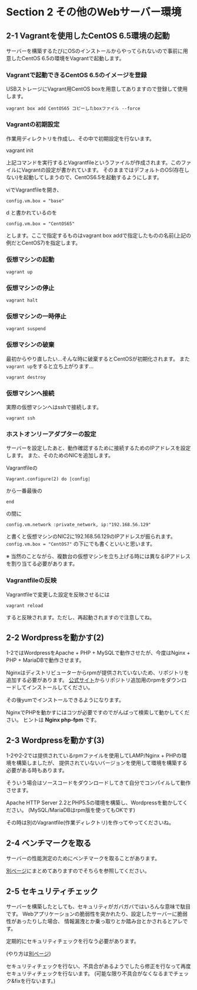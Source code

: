 # Section 2 その他のWebサーバー環境

## 2-1 Vagrantを使用したCentOS 6.5環境の起動

サーバーを構築するたびにOSのインストールからやってられないので事前に用意したCentOS 6.5の環境をVagrantで起動します。

### Vagrantで起動できるCentOS 6.5のイメージを登録

USBストレージにVagrant用CentOS boxを用意してありますので登録して使用します。

    vagrant box add CentOS65 コピーしたboxファイル --force

### Vagrantの初期設定

作業用ディレクトリを作成し、その中で初期設定を行ないます。

   vagrant init

上記コマンドを実行するとVagrantfileというファイルが作成されます。このファイルにVagrantの設定が書かれています。
そのままではデフォルトのOS(存在しない)を起動してしまうので、CentOS6.5を起動するようにします。

viでVagrantfileを開き、

    config.vm.box = "base"
d
と書かれているのを

    config.vm.box = "CentOS65"

とします。ここで指定するものはvagrant box addで指定したものの名前(上記の例だとCentOS7)を指定します。

### 仮想マシンの起動

    vagrant up

### 仮想マシンの停止

    vagrant halt

### 仮想マシンの一時停止

    vagrant suspend

### 仮想マシンの破棄

最初からやり直したい…そんな時に破棄するとCentOSが初期化されます。
また`vagrant up`をすると立ち上がります…

    vagrant destroy

### 仮想マシンへ接続

実際の仮想マシンへはsshで接続します。

    vagrant ssh

### ホストオンリーアダプターの設定

サーバーを設定したあと、動作確認するために接続するためのIPアドレスを設定します。
また、そのためのNICを追加します。

Vagrantfileの

    Vagrant.configure(2) do |config|

から一番最後の

    end

の間に

    config.vm.network :private_network, ip:"192.168.56.129"

と書くと仮想マシンのNIC2に192.168.56.129のIPアドレスが振られます。
`config.vm.box = "CentOS7"` の下にでも書くといいと思います。

※ 当然のことながら、複数台の仮想マシンを立ち上げる時には異なるIPアドレスを割り当てる必要があります。

### Vagrantfileの反映

Vagrantfileで変更した設定を反映させるには

    vagrant reload

すると反映されます。ただし、再起動されますので注意してね。

## 2-2 Wordpressを動かす(2)

1-2ではWordpressをApache + PHP + MySQLで動作させたが、今度はNginx + PHP + MariaDBで動作させます。

Nginxはディストリビューターからrpmが提供されていないため、リポジトリを追加する必要があります。
[公式サイト](http://nginx.org/en/linux_packages.html#stable)からリポジトリ追加用のrpmをダウンロードしてインストールしてください。

その後yumでインストールできるようになります。

NginxでPHPを動かすにはコツが必要ですのでがんばって検索して動かしてください。
ヒントは **Nginx php-fpm** です。

## 2-3 Wordpressを動かす(3)

1-2や2-2では提供されているrpmファイルを使用してLAMP/Nginx + PHPの環境を構築しましたが、
提供されていないバージョンを使用して環境を構築する必要がある時もあります。

そういう場合はソースコードをダウンロードしてきて自分でコンパイルして動作させます。

Apache HTTP Server 2.2とPHP5.5の環境を構築し、Wordpressを動かしてください。
(MySQL/MariaDBはrpm版を使ってもOKです)

その時は別のVagrantfile(作業ディレクトリ)を作ってやってくださいね。

## 2-4 ベンチマークを取る

サーバーの性能測定のためにベンチマークを取ることがあります。

[別ページ](misc/Benchmark.md)にまとめてありますのでそちらを参照してください。

## 2-5 セキュリティチェック

サーバーを構築したとしても、セキュリティがガバガバではいろんな意味で駄目です。
Webアプリケーションの脆弱性を突かれたり、設定したサーバーに脆弱性があったりした場合、
情報漏洩とか乗っ取りとか踏み台とかされるとアレです。

定期的にセキュリティチェックを行なう必要があります。

(やり方は[別ページ](misc/SecurityScan.md))

セキュリティチェックを行ない、不具合があるようでしたら修正を行なって再度セキュリティチェックを行ないます。
(可能な限り不具合がなくなるまでチェック&fixを行ないます。)
